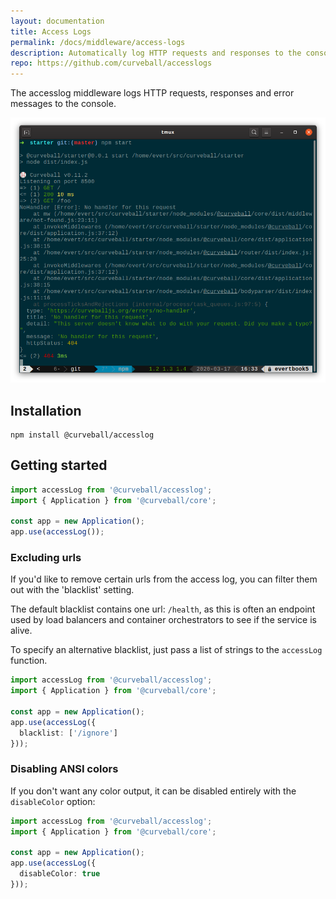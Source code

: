 ```yaml
---
layout: documentation
title: Access Logs
permalink: /docs/middleware/access-logs
description: Automatically log HTTP requests and responses to the console
repo: https://github.com/curveball/accesslogs
---
```


The accesslog middleware logs HTTP requests, responses and error messages to
the console.

![Screenshot from 0.2.0](https://raw.githubusercontent.com/curveball/accesslog/main/screenshots/v0.2.0.png)

Installation
------------

    npm install @curveball/accesslog


Getting started
---------------

```typescript
import accessLog from '@curveball/accesslog';
import { Application } from '@curveball/core';

const app = new Application();
app.use(accessLog());
```

### Excluding urls

If you'd like to remove certain urls from the access log, you can filter
them out with the 'blacklist' setting.

The default blacklist contains one url: `/health`, as this is often an
endpoint used by load balancers and container orchestrators to see if the
service is alive.

To specify an alternative blacklist, just pass a list of strings to the
`accessLog` function.

```typescript
import accessLog from '@curveball/accesslog';
import { Application } from '@curveball/core';

const app = new Application();
app.use(accessLog({
  blacklist: ['/ignore']
}));
```

### Disabling ANSI colors

If you don't want any color output, it can be disabled entirely with the
`disableColor` option:

```typescript
import accessLog from '@curveball/accesslog';
import { Application } from '@curveball/core';

const app = new Application();
app.use(accessLog({
  disableColor: true
}));
```

[1]: https://github.com/curveball/
